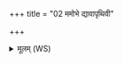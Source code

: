 +++
title = "02 ममोभे द्यावापृथिवी"

+++
<details><summary>मूलम् (WS)</summary>

ममोभे द्यावापृथिवी अन्तरिक्ष स्वर्मम ।  
ममेमाः सर्वा ओषधीरापः सर्वा वशे मम ॥ ३ ॥
</details>